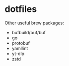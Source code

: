 # dotfiles
Other useful brew packages:

* bufbuild/buf/buf
* go
* protobuf
* yamllint
* yt-dlp
* zstd
